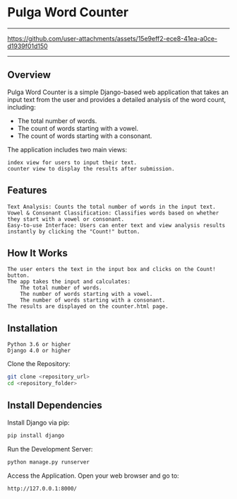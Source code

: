 # Pulga Word Counter
---

https://github.com/user-attachments/assets/15e9eff2-ece8-41ea-a0ce-d1939f01d150

---
## Overview

Pulga Word Counter is a simple Django-based web application that takes an input text from the user and provides a detailed analysis of the word count, including:

  - The total number of words.
  - The count of words starting with a vowel.
  - The count of words starting with a consonant.

The application includes two main views:

    index view for users to input their text.
    counter view to display the results after submission.

## Features

    Text Analysis: Counts the total number of words in the input text.
    Vowel & Consonant Classification: Classifies words based on whether they start with a vowel or consonant.
    Easy-to-use Interface: Users can enter text and view analysis results instantly by clicking the "Count!" button.

## How It Works

    The user enters the text in the input box and clicks on the Count! button.
    The app takes the input and calculates:
        The total number of words.
        The number of words starting with a vowel.
        The number of words starting with a consonant.
    The results are displayed on the counter.html page.

## Installation

    Python 3.6 or higher
    Django 4.0 or higher

Clone the Repository:

```bash
git clone <repository_url>
cd <repository_folder>
```

## Install Dependencies

Install Django via pip:

```bash
pip install django
```

Run the Development Server:

```bash
python manage.py runserver
```

Access the Application. Open your web browser and go to:
```bash
http://127.0.0.1:8000/
```
